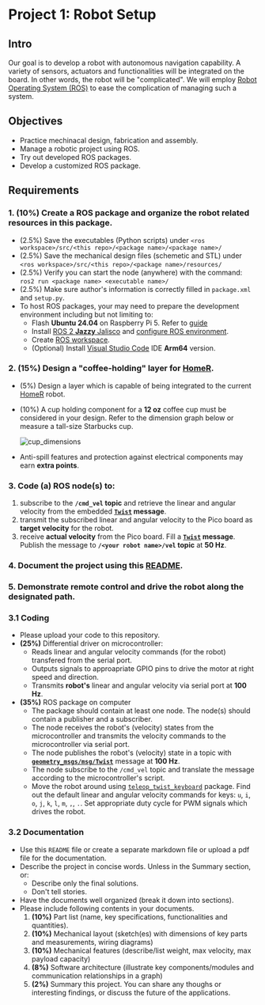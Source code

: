 # Project 1: Robot Setup

## Intro
Our goal is to develop a robot with autonomous navigation capability. 
A variety of sensors, actuators and functionalities will be integrated on the board. 
In other words, the robot will be "complicated". We will employ [Robot Operating System (ROS)](https://docs.ros.org/) to ease the complication of managing such a system. 

## Objectives
- Practice mechinacal design, fabrication and assembly.
- Manage a robotic project using ROS.
- Try out developed ROS packages.
- Develop a customized ROS package.  

## Requirements
### 1. (10%) Create a ROS package and organize the robot related resources in this package.
- (2.5%) Save the executables (Python scripts) under `<ros workspace>/src/<this repo>/<package name>/<package name>/`
- (2.5%) Save the mechanical design files (schemetic and STL) under `<ros workspace>/src/<this repo>/<package name>/resources/`
- (2.5%) Verify you can start the node (anywhere) with the command: `ros2 run <package name> <executable name>/`
- (2.5%) Make sure author's information is correctly filled in `package.xml` and `setup.py`.
- To host ROS packages, your may need to prepare the development environment including but not limiting to:
   - Flash **Ubuntu 24.04** on Raspberry Pi 5.
     Refer to [guide](https://ubuntu.com/tutorials/how-to-install-ubuntu-desktop-on-raspberry-pi-4#2-prepare-the-sd-card)
   - Install [ROS 2 **Jazzy** Jalisco](https://docs.ros.org/en/jazzy/Installation/Ubuntu-Install-Debs.html) and [configure ROS environment](https://docs.ros.org/en/jazzy/Tutorials/Beginner-CLI-Tools/Configuring-ROS2-Environment.html).
   - Create [ROS workspace](https://docs.ros.org/en/jazzy/Tutorials/Beginner-Client-Libraries/Creating-A-Workspace/Creating-A-Workspace.html).
   - (Optional) Install [Visual Studio Code](https://code.visualstudio.com/download#) IDE **Arm64** version.
 
### 2. (15%) Design a "coffee-holding" layer for [HomeR](https://github.com/linzhanguca/homer.git).
- (5%) Design a layer which is capable of being integrated to the current [HomeR](https://github.com/linzhanguca/homer.git) robot.
- (10%) A cup holding component for a **12 oz** coffee cup must be considered in your design.
  Refer to the dimension graph below or measure a tall-size Starbucks cup.
  
   ![cup_dimensions](https://www.thepapercupcompany.com/assets/images/double-wall-coffee-dimesions21.gif)
- Anti-spill features and protection against electrical components may earn **extra points**.
  
### 3. Code (a) ROS node(s) to:
1. subscribe to the **`/cmd_vel` topic** and retrieve the linear and angular velocity from the embedded **[`Twist`](https://docs.ros2.org/foxy/api/geometry_msgs/msg/Twist.html) message**.
2. transmit the subscribed linear and angular velocity to the Pico board as **target velocity** for the robot.
3. receive **actual velocity** from the Pico board.
   Fill a **[`Twist`](https://docs.ros2.org/foxy/api/geometry_msgs/msg/Twist.html) message**.
   Publish the message to **`/<your robot name>/vel` topic** at **50 Hz**.

### 4. Document the project using this [README](README.md).

### 5. Demonstrate remote control and drive the robot along the designated path. 


### 3.1 Coding
- Please upload your code to this repository. 
- **(25%)** Differential driver on microcontroller:
    - Reads linear and angular velocity commands (for the robot) transfered from the serial port.
    - Outputs signals to approapriate GPIO pins to drive the motor at right speed and direction.
    - Transmits **robot's** linear and angular velocity via serial port at **100 Hz**.
- **(35%)** ROS package on computer
    - The package should contain at least one node. The node(s) should contain a publisher and a subscriber.
    - The node receives the robot's (velocity) states from the microcontroller and transmits the velocity commands to the microcontroller via serial port. 
    - The node publishes the robot's (velocity) state in a topic with **[`geometry_msgs/msg/Twist`](https://docs.ros2.org/latest/api/geometry_msgs/msg/TwistStamped.html)** message at **100 Hz**.
    - The node subscribe to the `/cmd_vel` topic and translate the message according to the microcontroller's script.
    - Move the robot around using [`teleop_twist_keyboard`](https://index.ros.org/r/teleop_twist_keyboard/) package. Find out the default linear and angular velocity commands for keys: `u`, `i`, `o`, `j`, `k`, `l`, `m`, `,`, `.`. Set appropriate duty cycle for PWM signals which drives the robot.
    
### 3.2 Documentation
- Use this `README` file or create a separate markdown file or upload a pdf file for the documentation.
- Describe the project in concise words. Unless in the Summary section, or:
    - Describe only the final solutions.
    - Don't tell stories.
- Have the documents well organized (break it down into sections). 
- Please include following contents in your documents.
    1. **(10%)** Part list (name, key specifications, functionalities and quantities).
    2. **(10%)** Mechanical layout (sketch(es) with dimensions of key parts and measurements, wiring diagrams)
    3. **(10%)** Mechanical features (describe/list weight, max velocity, max payload capacity)
    4. **(8%)** Software architecture (illustrate key components/modules and communication relationships in a graph) 
    5. **(2%)** Summary this project. You can share any thoughs or interesting findings, or discuss the future of the applications.

